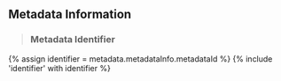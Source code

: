 ## Metadata Information

> ### Metadata Identifier
{% assign identifier = metadata.metadataInfo.metadataId %}
{% include 'identifier' with identifier %} <br>
